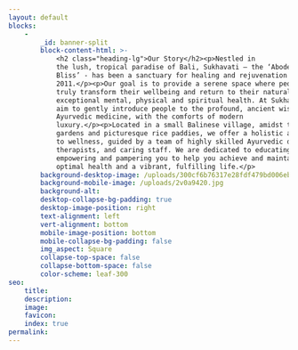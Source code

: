 ```yaml
---
layout: default
blocks:
    -
        _id: banner-split
        block-content-html: >-
            <h2 class="heading-lg">Our Story</h2><p>Nestled in
            the lush, tropical paradise of Bali, Sukhavati – the ‘Abode of
            Bliss’ - has been a sanctuary for healing and rejuvenation since
            2011.</p><p>Our goal is to provide a serene space where people can
            truly transform their wellbeing and return to their natural state of
            exceptional mental, physical and spiritual health. At Sukhavati, we
            aim to gently introduce people to the profound, ancient wisdom of
            Ayurvedic medicine, with the comforts of modern
            luxury.</p><p>Located in a small Balinese village, amidst tranquil
            gardens and picturesque rice paddies, we offer a holistic approach
            to wellness, guided by a team of highly skilled Ayurvedic doctors,
            therapists, and caring staff. We are dedicated to educating,
            empowering and pampering you to help you achieve and maintain
            optimal health and a vibrant, fulfilling life.</p>
        background-desktop-image: /uploads/300cf6b76317e28fdf479bd006ebfd48.jpeg
        background-mobile-image: /uploads/2v0a9420.jpg
        background-alt:
        desktop-collapse-bg-padding: true
        desktop-image-position: right
        text-alignment: left
        vert-alignment: bottom
        mobile-image-position: bottom
        mobile-collapse-bg-padding: false
        img_aspect: Square
        collapse-top-space: false
        collapse-bottom-space: false
        color-scheme: leaf-300
seo:
    title:
    description: 
    image:
    favicon:
    index: true
permalink:
---
```

